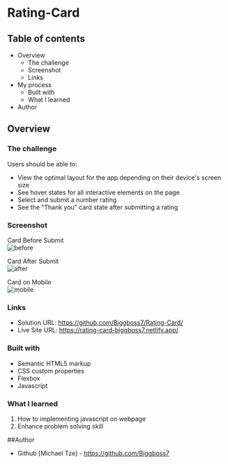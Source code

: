# Rating-Card

## Table of contents

- Overview
  - The challenge
  - Screenshot
  - Links
- My process
  - Built with
  - What I learned
- Author

## Overview

### The challenge

Users should be able to:

- View the optimal layout for the app depending on their device's screen size
- See hover states for all interactive elements on the page
- Select and submit a number rating
- See the "Thank you" card state after submitting a rating

### Screenshot

Card Before Submit \
![before](https://user-images.githubusercontent.com/105411073/179646880-ece004a4-b625-45ea-b01d-99cae1c9b7bf.png)

Card After Submit \
![after](https://user-images.githubusercontent.com/105411073/179646928-9cb89580-c4bd-4cc2-823a-227f8247bd44.png)

Card on Mobile \
![mobile](https://user-images.githubusercontent.com/105411073/179646943-5a3285fe-4377-4b47-8f13-f566f5afdf67.png)

### Links

- Solution URL: https://github.com/Biggboss7/Rating-Card/
- Live Site URL: https://rating-card-biggboss7.netlify.app/

### Built with

- Semantic HTML5 markup
- CSS custom properties
- Flexbox
- Javascript

### What I learned

1. How to implementing javascript on webpage
2. Enhance problem solving skill

##Author

- Github [Michael Tze] - https://github.com/Biggboss7
